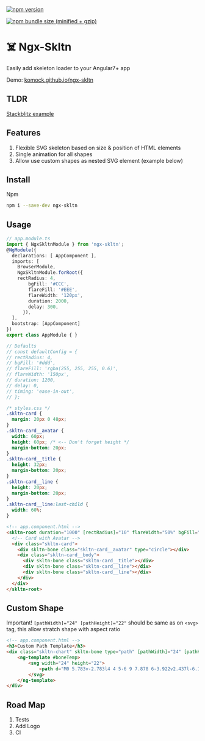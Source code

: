 [![npm version](https://badge.fury.io/js/ngx-skltn.svg)](https://badge.fury.io/js/ngx-skltn)

[![npm bundle size (minified + gzip)](https://img.shields.io/bundlephobia/minzip/ngx-skltn.svg)](https://bundlephobia.com/result?p=ngx-skltn@latest)

# ☠️ Ngx-Skltn
Easily add skeleton loader to your Angular7+ app

Demo: [komock.github.io/ngx-skltn](https://komock.github.io/ngx-skltn)

## TLDR
[Stackblitz example](https://stackblitz.com/edit/ngx-skltn)

## Features
1. Flexible SVG skeleton based on size & position of HTML elements
2. Single animation for all shapes
3. Allow use custom shapes as nested SVG element (example below)

## Install
Npm

```sh
npm i --save-dev ngx-skltn
```

## Usage
```ts
// app.module.ts
import { NgxSkltnModule } from 'ngx-skltn';
@NgModule({
  declarations: [ AppComponent ],
  imports: [
    BrowserModule,
    NgxSkltnModule.forRoot({
    rectRadius: 4,
        bgFill: '#CCC',
        flareFill: '#EEE',
        flareWidth: '120px',
        duration: 2000,
        delay: 300,
      }),
  ],
  bootstrap: [AppComponent]
})
export class AppModule { }

// Defaults
// const defaultConfig = {
// rectRadius: 4,
// bgFill: '#ddd',
// flareFill: 'rgba(255, 255, 255, 0.6)',
// flareWidth: '150px',
// duration: 1200,
// delay: 0,
// timing: 'ease-in-out',
// };
```

```css
/* styles.css */
.skltn-card {
  margin: 20px 0 48px;
}
.skltn-card__avatar {
  width: 60px;
  height: 60px; /* <-- Don't forget height */
  margin-bottom: 20px;
}
.skltn-card__title {
  height: 32px;
  margin-bottom: 20px;
}
.skltn-card__line {
  height: 20px;
  margin-bottom: 20px;
}
.skltn-card__line:last-child {
  width: 60%;
}
```


```html
<!-- app.component.html -->
<skltn-root duration="1000" [rectRadius]="10" flareWidth="50%" bgFill="#d8d5d1" flareFill="rgba(255,255,255, 0.5)">
  <!-- Card with Avatar -->
  <div class="skltn-card">
    <div skltn-bone class="skltn-card__avatar" type="circle"></div>
    <div class="skltn-card__body">
      <div skltn-bone class="skltn-card__title"></div>
      <div skltn-bone class="skltn-card__line"></div>
      <div skltn-bone class="skltn-card__line"></div>
    </div>
  </div>
</skltn-root>
```

## Custom Shape
Important! `[pathWidth]="24" [pathHeight]="22"` should be same as on `<svg>` tag, this allow stratch shape with aspect ratio
```html
<!-- app.component.html -->
<h3>Custom Path Template</h3>
<div class="skltn-chart" skltn-bone type="path" [pathWidth]="24" [pathHeight]="22">
    <ng-template #boneTemp>
        <svg width="24" height="22">
            <path d="M0 5.783v-2.783l4 4 5-6 9 7.878 6-3.922v2.437l-6.176 3.989-8.6-7.528-5.09 6.108-4.134-4.179zm18.909 7.279l-1.267.818-1.135-.994-7.058-6.177-3.778 4.534-1.41 1.692-1.548-1.566-2.713-2.743v14.374h24v-13.226l-5.091 3.288z"></path>
        </svg>
    </ng-template>
</div>
```

## Road Map
1. Tests
2. Add Logo
3. CI
